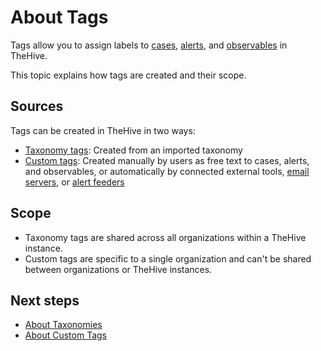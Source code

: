 # About Tags

Tags allow you to assign labels to [cases](../about-cases.md), [alerts](../../alerts/about-alerts.md), and [observables](../cases-description/observables.md) in TheHive.

This topic explains how tags are created and their scope.

## Sources

Tags can be created in TheHive in two ways:

* [Taxonomy tags](../../../../administration/taxonomies/about-taxonomies.md): Created from an imported taxonomy
* [Custom tags](../../../organization/configure-organization/manage-custom-tags/about-custom-tags.md): Created manually by users as free text to cases, alerts, and observables, or automatically by connected external tools, [email servers](../../../../administration/email-intake-connector.md), or [alert feeders]()

## Scope

* Taxonomy tags are shared across all organizations within a TheHive instance.
* Custom tags are specific to a single organization and can't be shared between organizations or TheHive instances.

## Next steps

* [About Taxonomies](../../../../administration/taxonomies/about-taxonomies.md)
* [About Custom Tags](../../../organization/configure-organization/manage-custom-tags/about-custom-tags.md)





